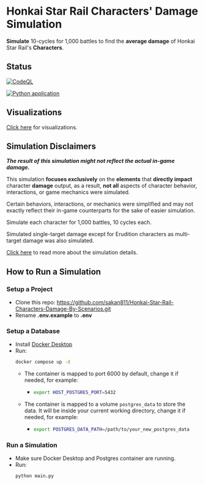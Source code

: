 # Honkai Star Rail Characters' Damage Simulation

**Simulate** 10-cycles for 1,000 battles to find the **average damage** of Honkai Star Rail's **Characters**.

## Status
[![CodeQL](https://github.com/sakan811/Honkai-Star-Rail-Characters-Damage-By-Scenarios/actions/workflows/codeql.yml/badge.svg)](https://github.com/sakan811/Honkai-Star-Rail-Characters-Damage-By-Scenarios/actions/workflows/codeql.yml)

[![Python application](https://github.com/sakan811/Honkai-Star-Rail-Characters-Damage-By-Scenarios/actions/workflows/python-app.yml/badge.svg)](https://github.com/sakan811/Honkai-Star-Rail-Characters-Damage-By-Scenarios/actions/workflows/python-app.yml)

## Visualizations
[Click here](docs/VISUALS.md) for visualizations.

## Simulation Disclaimers
**_The result of this simulation might not reflect the actual in-game damage._**

This simulation **focuses exclusively** on the **elements** that **directly impact** character **damage** output, 
as a result, **not all** aspects of character behavior, interactions, or game mechanics were simulated.

Certain behaviors, interactions, or mechanics were simplified and may not exactly reflect their in-game counterparts 
for the sake of easier simulation.

Simulate each character for 1,000 battles, 10 cycles each.

Simulated single-target damage except for Erudition characters as multi-target damage was also simulated.

[Click here](docs/DISCLAIMERS.md) to read more about the simulation details.

## How to Run a Simulation
### Setup a Project
- Clone this repo: https://github.com/sakan811/Honkai-Star-Rail-Characters-Damage-By-Scenarios.git
- Rename **.env.example** to **.env**


### Setup a Database
- Install [Docker Desktop](https://www.docker.com/products/docker-desktop/)
- Run:
  ```bash 
  docker compose up -d
  ```
  - The container is mapped to port 6000 by default, change it if needed, for example:
    - ```bash
      export HOST_POSTGRES_PORT=5432
      ```
  - The container is mapped to a volume `postgres_data` to store the data. 
    It will be inside your current working directory, change it if needed, for example:
    - ```bash
      export POSTGRES_DATA_PATH=/path/to/your_new_postgres_data
      ```

### Run a Simulation
- Make sure Docker Desktop and Postgres container are running.
- Run:
  ```bash
  python main.py
  ```
